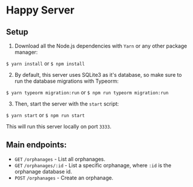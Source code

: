 # Happy Server

## Setup

1. Download all the Node.js dependencies with `Yarn` or any other package manager:

`$ yarn install` or `$ npm install`

2. By default, this server uses SQLite3 as it's database, so make sure to run the database migrations with Typeorm:

`$ yarn typeorm migration:run` or `$ npm run typeorm migration:run`

3. Then, start the server with the `start` script:

`$ yarn start` or `$ npm run start`

This will run this server locally on port `3333`.

## Main endpoints:

- `GET` `/orphanages` - List all orphanages.
- `GET` `/orphanages/:id` - List a specific orphanage, where `:id` is the orphanage database id.
- `POST` `/orphanages` - Create an orphanage.
